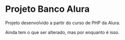 # Projeto Banco Alura

Projeto desenvolvido a partir do curso de PHP da Alura.

Ainda tem o que ser alterado, mas por enquanto é isso.